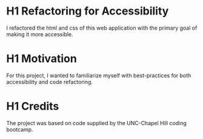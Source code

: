 # H1 Refactoring for Accessibility
I refactored the html and css of this web application with the primary goal of making it more accessible. 

# H1 Motivation
For this project, I wanted to familiarize myself with best-practices for both accessibility and code refactoring. 

# H1 Credits
The project was based on code supplied by the UNC-Chapel Hill coding bootcamp. 